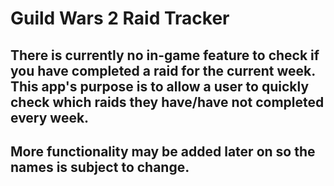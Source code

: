 # Guild Wars 2 Raid Tracker

## There is currently no in-game feature to check if you have completed a raid for the current week. This app's purpose is to allow a user to quickly check which raids they have/have not completed every week.

## More functionality may be added later on so the names is subject to change.
